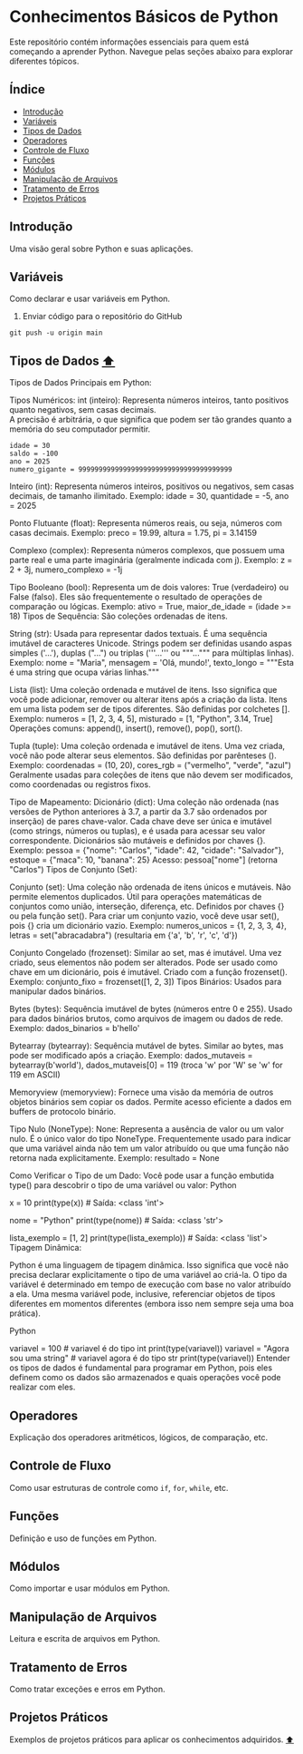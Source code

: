 
# Conhecimentos Básicos de Python

Este repositório contém informações essenciais para quem está começando a aprender Python. Navegue pelas seções abaixo para explorar diferentes tópicos.

## Índice

- [Introdução](#introdução)
- [Variáveis](#variáveis)
- [Tipos de Dados](#tipos-de-dados)
- [Operadores](#operadores)
- [Controle de Fluxo](#controle-de-fluxo)
- [Funções](#funções)
- [Módulos](#módulos)
- [Manipulação de Arquivos](#manipulação-de-arquivos)
- [Tratamento de Erros](#tratamento-de-erros)
- [Projetos Práticos](#projetos-práticos)

## Introdução
Uma visão geral sobre Python e suas aplicações.

## Variáveis
Como declarar e usar variáveis em Python.
1.  Enviar código para o repositório do GitHub
```
git push -u origin main 
```

## Tipos de Dados   [⬆](https://github.com/ReginaldoMalaquias/Python-basico/blob/main/README.md#%C3%ADndice)
Tipos de Dados Principais em Python:

Tipos Numéricos:
int (inteiro): Representa números inteiros, tanto positivos quanto negativos, sem casas decimais.  
A precisão é arbitrária, o que significa que podem ser tão grandes quanto a memória do seu computador permitir.

```
idade = 30
saldo = -100
ano = 2025
numero_gigante = 99999999999999999999999999999999999999
```


Inteiro (int): Representa números inteiros, positivos ou negativos, sem casas decimais, de tamanho ilimitado.
Exemplo: idade = 30, quantidade = -5, ano = 2025

Ponto Flutuante (float): Representa números reais, ou seja, números com casas decimais.
Exemplo: preco = 19.99, altura = 1.75, pi = 3.14159

Complexo (complex): Representa números complexos, que possuem uma parte real e uma parte imaginária (geralmente indicada com j).
Exemplo: z = 2 + 3j, numero_complexo = -1j

Tipo Booleano (bool):
Representa um de dois valores: True (verdadeiro) ou False (falso). Eles são frequentemente o resultado de operações de comparação ou lógicas.
Exemplo: ativo = True, maior_de_idade = (idade >= 18)
Tipos de Sequência: São coleções ordenadas de itens.

String (str): Usada para representar dados textuais. É uma sequência imutável de caracteres Unicode. Strings podem ser definidas usando aspas simples ('...'), duplas ("...") ou triplas ('''...''' ou """...""" para múltiplas linhas).
Exemplo: nome = "Maria", mensagem = 'Olá, mundo!', texto_longo = """Esta é uma string que ocupa várias linhas."""

Lista (list): Uma coleção ordenada e mutável de itens. Isso significa que você pode adicionar, remover ou alterar itens após a criação da lista. Itens em uma lista podem ser de tipos diferentes. São definidas por colchetes [].
Exemplo: numeros = [1, 2, 3, 4, 5], misturado = [1, "Python", 3.14, True]
Operações comuns: append(), insert(), remove(), pop(), sort().

Tupla (tuple): Uma coleção ordenada e imutável de itens. Uma vez criada, você não pode alterar seus elementos. São definidas por parênteses ().
Exemplo: coordenadas = (10, 20), cores_rgb = ("vermelho", "verde", "azul")
Geralmente usadas para coleções de itens que não devem ser modificados, como coordenadas ou registros fixos.

Tipo de Mapeamento:
Dicionário (dict): Uma coleção não ordenada (nas versões de Python anteriores à 3.7, a partir da 3.7 são ordenados por inserção) de pares chave-valor. Cada chave deve ser única e imutável (como strings, números ou tuplas), e é usada para acessar seu valor correspondente. Dicionários são mutáveis e definidos por chaves {}.
Exemplo: pessoa = {"nome": "Carlos", "idade": 42, "cidade": "Salvador"}, estoque = {"maca": 10, "banana": 25}
Acesso: pessoa["nome"] (retorna "Carlos")
Tipos de Conjunto (Set):

Conjunto (set): Uma coleção não ordenada de itens únicos e mutáveis. Não permite elementos duplicados. Útil para operações matemáticas de conjuntos como união, interseção, diferença, etc. Definidos por chaves {} ou pela função set(). Para criar um conjunto vazio, você deve usar set(), pois {} cria um dicionário vazio.
Exemplo: numeros_unicos = {1, 2, 3, 3, 4}, letras = set("abracadabra") (resultaria em {'a', 'b', 'r', 'c', 'd'})

Conjunto Congelado (frozenset): Similar ao set, mas é imutável. Uma vez criado, seus elementos não podem ser alterados. Pode ser usado como chave em um dicionário, pois é imutável. Criado com a função frozenset().
Exemplo: conjunto_fixo = frozenset([1, 2, 3])
Tipos Binários: Usados para manipular dados binários.

Bytes (bytes): Sequência imutável de bytes (números entre 0 e 255). Usado para dados binários brutos, como arquivos de imagem ou dados de rede.
Exemplo: dados_binarios = b'hello'

Bytearray (bytearray): Sequência mutável de bytes. Similar ao bytes, mas pode ser modificado após a criação.
Exemplo: dados_mutaveis = bytearray(b'world'), dados_mutaveis[0] = 119 (troca 'w' por 'W' se 'w' for 119 em ASCII)

Memoryview (memoryview): Fornece uma visão da memória de outros objetos binários sem copiar os dados. Permite acesso eficiente a dados em buffers de protocolo binário.

Tipo Nulo (NoneType):
None: Representa a ausência de valor ou um valor nulo. É o único valor do tipo NoneType. Frequentemente usado para indicar que uma variável ainda não tem um valor atribuído ou que uma função não retorna nada explicitamente.
Exemplo: resultado = None

Como Verificar o Tipo de um Dado:
Você pode usar a função embutida type() para descobrir o tipo de uma variável ou valor: 
Python

x = 10
print(type(x))  # Saída: <class 'int'>

nome = "Python"
print(type(nome))  # Saída: <class 'str'>

lista_exemplo = [1, 2]
print(type(lista_exemplo))  # Saída: <class 'list'>
Tipagem Dinâmica:

Python é uma linguagem de tipagem dinâmica. Isso significa que você não precisa declarar explicitamente o tipo de uma variável ao criá-la. O tipo da variável é determinado em tempo de execução com base no valor atribuído a ela. Uma mesma variável pode, inclusive, referenciar objetos de tipos diferentes em momentos diferentes (embora isso nem sempre seja uma boa prática).

Python

variavel = 100      # variavel é do tipo int
print(type(variavel))
variavel = "Agora sou uma string"  # variavel agora é do tipo str
print(type(variavel))
Entender os tipos de dados é fundamental para programar em Python, pois eles definem como os dados são armazenados e quais operações você pode realizar com eles.

## Operadores
Explicação dos operadores aritméticos, lógicos, de comparação, etc.

## Controle de Fluxo
Como usar estruturas de controle como `if`, `for`, `while`, etc.

## Funções
Definição e uso de funções em Python.

## Módulos
Como importar e usar módulos em Python.

## Manipulação de Arquivos
Leitura e escrita de arquivos em Python.

## Tratamento de Erros
Como tratar exceções e erros em Python.

## Projetos Práticos
Exemplos de projetos práticos para aplicar os conhecimentos adquiridos.
[⬆](https://github.com/ReginaldoMalaquias/Python-basico/blob/main/README.md#%C3%ADndice)

